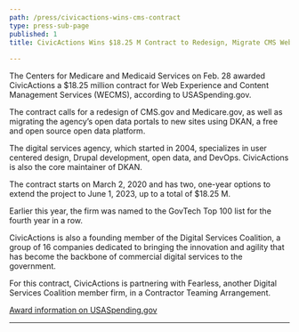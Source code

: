 ```yaml
---
path: /press/civicactions-wins-cms-contract
type: press-sub-page
published: 1
title: CivicActions Wins $18.25 M Contract to Redesign, Migrate CMS Websites
 
---
```


The Centers for Medicare and Medicaid Services on Feb. 28 awarded CivicActions a $18.25 million contract for Web Experience and Content Management Services (WECMS), according to USASpending.gov.  

The contract calls for a redesign of CMS.gov and Medicare.gov, as well as migrating the agency’s open data portals to new sites using DKAN, a free and open source open data platform. 

The digital services agency, which started in 2004, specializes in user centered design, Drupal development, open data, and DevOps. CivicActions is also the core maintainer of DKAN.

The contract starts on March 2, 2020 and has two, one-year options to extend the project to June 1, 2023, up to a total of $18.25 M. 

Earlier this year, the firm was named to the GovTech Top 100 list for the fourth year in a row.

CivicActions is also a founding member of the Digital Services Coalition, a group of 16 companies dedicated to bringing the innovation and agility that has become the backbone of commercial digital services to the government.

For this contract, CivicActions is partnering with Fearless, another Digital Services Coalition member firm, in a Contractor Teaming Arrangement.

<a href="https://www.usaspending.gov/#/award/CONT_AWD_75FCMC20F0025_7530_GS35F337BA_4732" class="external-link">Award information on USASpending.gov</a>

-----------------------------------
